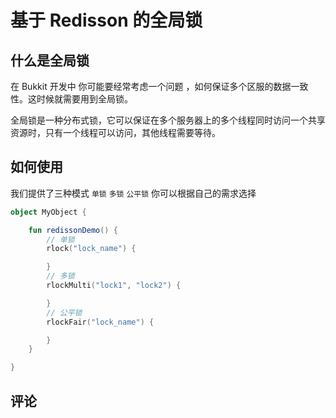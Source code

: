 # 基于 Redisson 的全局锁

## 什么是全局锁

在 Bukkit 开发中 你可能要经常考虑一个问题 ，如何保证多个区服的数据一致性。这时候就需要用到全局锁。

全局锁是一种分布式锁，它可以保证在多个服务器上的多个线程同时访问一个共享资源时，只有一个线程可以访问，其他线程需要等待。

## 如何使用

我们提供了三种模式 `单锁` `多锁` `公平锁` 你可以根据自己的需求选择

```kotlin
object MyObject {

    fun redissonDemo() {
        // 单锁
        rlock("lock_name") {

        }
        // 多锁
        rlockMulti("lock1", "lock2") {

        }
        // 公平锁
        rlockFair("lock_name") {

        }
    }

}
```

## 评论

<br/>

<comments/>

<script setup>

import Comments from '../../compose/Comments.vue'

</script>